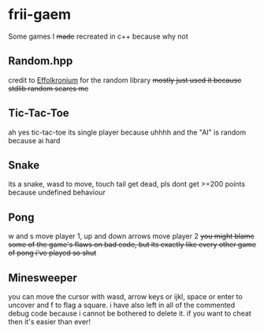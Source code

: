 # frii-gaem

Some games I ~~made~~ recreated in c++ because why not

## Random.hpp
credit to [Effolkronium](https://github.com/effolkronium/) for the random library ~~mostly just used it because stdlib random scares me~~

## Tic-Tac-Toe
ah yes tic-tac-toe
its single player because uhhhh and the "AI" is random because ai hard

## Snake 
its a snake, wasd to move, touch tail get dead, pls dont get >=200 points because undefined behaviour

## Pong 
w and s move player 1, up and down arrows move player 2 ~~you might blame some of the game's flaws on bad code, but its exactly like every other game of pong i've played so shut~~

## Minesweeper
you can move the cursor with wasd, arrow keys or ijkl, space or enter to uncover and f to flag a square. i have also left in all of the commented debug code because i cannot be bothered to delete it. if you want to cheat then it's easier than ever!
